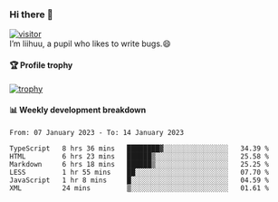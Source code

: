 ### Hi there 👋
[![visitor](https://visitor-badge.glitch.me/badge?page_id=liihuu&right_color=blue)](https://github.com/liihuu)<br>
I’m liihuu, a pupil who likes to write bugs.😄


#### 🏆 Profile trophy
[![trophy](https://github-profile-trophy.vercel.app?username=liihuu&margin-w=16&margin-h=16&rank=-C,-B)](https://github.com/liihuu)


#### 📊 Weekly development breakdown
<!--START_SECTION:waka-->

```text
From: 07 January 2023 - To: 14 January 2023

TypeScript   8 hrs 36 mins   ████████▓░░░░░░░░░░░░░░░░   34.39 %
HTML         6 hrs 23 mins   ██████▒░░░░░░░░░░░░░░░░░░   25.58 %
Markdown     6 hrs 18 mins   ██████▒░░░░░░░░░░░░░░░░░░   25.25 %
LESS         1 hr 55 mins    ██░░░░░░░░░░░░░░░░░░░░░░░   07.70 %
JavaScript   1 hr 8 mins     █░░░░░░░░░░░░░░░░░░░░░░░░   04.59 %
XML          24 mins         ▒░░░░░░░░░░░░░░░░░░░░░░░░   01.61 %
```

<!--END_SECTION:waka-->

<!--
**liihuu/liihuu** is a ✨ _special_ ✨ repository because its `README.md` (this file) appears on your GitHub profile.

Here are some ideas to get you started:

- 🔭 I’m currently working on ...
- 🌱 I’m currently learning ...
- 👯 I’m looking to collaborate on ...
- 🤔 I’m looking for help with ...
- 💬 Ask me about ...
- 📫 How to reach me: ...
- 😄 Pronouns: ...
- ⚡ Fun fact: ...
-->

